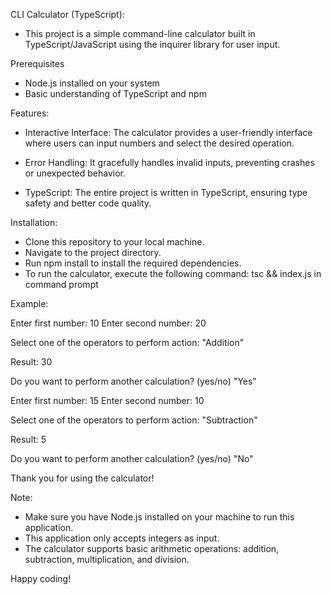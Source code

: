 CLI Calculator (TypeScript):

* This project is a simple command-line calculator built in TypeScript/JavaScript using the inquirer library for user input.

Prerequisites
* Node.js installed on your system
* Basic understanding of TypeScript and npm

Features:

* Interactive Interface: The calculator provides a user-friendly interface where users can input numbers and select the desired operation.

* Error Handling: It gracefully handles invalid inputs, preventing crashes or unexpected behavior.

* TypeScript: The entire project is written in TypeScript, ensuring type safety and better code quality.

Installation:

* Clone this repository to your local machine.
* Navigate to the project directory.
* Run npm install to install the required dependencies.
* To run the calculator, execute the following command: tsc && index.js in command prompt

Example:

Enter first number: 10
Enter second number: 20

Select one of the operators to perform action: "Addition"

Result: 30

Do you want to perform another calculation? (yes/no) "Yes"

Enter first number: 15
Enter second number: 10

Select one of the operators to perform action: "Subtraction"

Result: 5

Do you want to perform another calculation? (yes/no) "No"

Thank you for using the calculator!


Note:
* Make sure you have Node.js installed on your machine to run this application.
* This application only accepts integers as input.
* The calculator supports basic arithmetic operations: addition, subtraction, multiplication, and division.

Happy coding!
